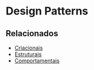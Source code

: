 # Design Patterns

## Relacionados
- [Criacionais](./creational.md)
- [Estruturais](./structural.md)
- [Comportamentais](./behavioral.md)